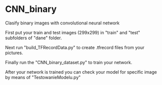 # CNN_binary
Clasify binary images with convolutional neural network

First put your train and test images (299x299) in "train" and "test" subfolders of "dane" folder.

Next run "build_TFRecordData.py" to create .tfrecord files from your pictures.

Finally run the "CNN_binary_dataset.py" to train your network.

After your network is trained you can check your model for specific image by means of "TestowanieModelu.py"
